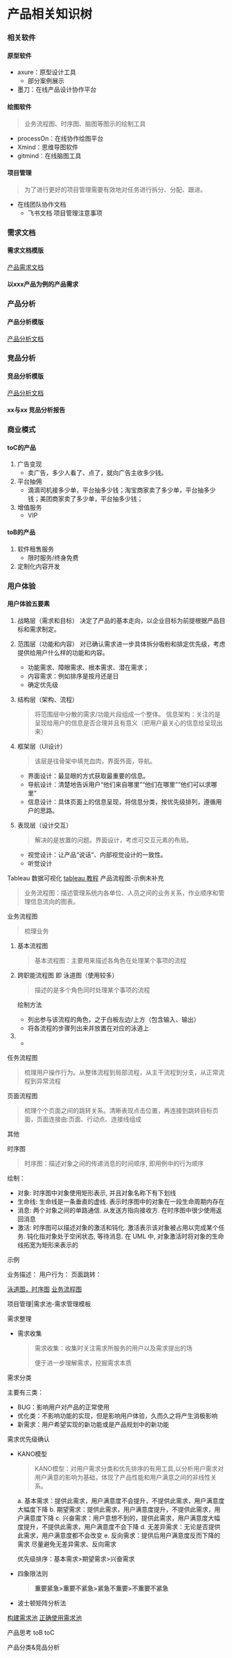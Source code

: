# 产品相关知识树
### 相关软件
#### 原型软件
- axure：原型设计工具
     - 部分案例展示
- 墨刀：在线产品设计协作平台

#### 绘图软件
> 业务流程图、时序图、脑图等图示的绘制工具
- processOn：在线协作绘图平台
- Xmind：思维导图软件
- gitmind：在线脑图工具
#### 项目管理
> 为了进行更好的项目管理需要有效地对任务进行拆分、分配、跟进。
- 在线团队协作文档
    - 飞书文档
项目管理注意事项
### 需求文档
#### 需求文档模版
[产品需求文档](./PRD/prd%20file.md)
#### 以xxx产品为例的产品需求

### 产品分析

#### 产品分析模版
[产品分析文档](./产品分析/产品分析文档.md)
### 竞品分析

#### 竞品分析模版
[产品分析文档](./竞品分析/竞品分析文档.md)
#### xx与xx 竞品分析报告

### 商业模式
#### toC的产品
1. 广告变现
    - 卖广告，多少人看了、点了，就向广告主收多少钱。
2. 平台抽佣
    - 滴滴司机接多少单，平台抽多少钱；淘宝商家卖了多少单，平台抽多少钱；美团商家卖了多少单，平台抽多少钱；
3. 增值服务
    - VIP
#### toB的产品
1. 软件租售服务
    - 限时服务/终身免费
2. 定制化内容开发
### 用户体验
#### 用户体验五要素
1. 战略层（需求和目标）
    决定了产品的基本走向，以企业目标为前提根据产品目标和需求制定。
2. 范围层（功能和内容）
    对已确认需求进一步具体拆分吸粉和排定优先级，考虑提供给用户什么样的功能和内容。
    - 功能需求、障眼需求、根本需求、潜在需求；
    - 内容需求：例如排序是按月还是日
    - 确定优先级

3. 结构层（架构、流程）
    > 将范围层中分散的需求/功能片段组成一个整体。
    信息架构：关注的是呈现给用户的信息是否合理并且有意义（把用户最关心的信息给呈现出来）

4. 框架层（UI设计）
    > 该层是往骨架中填充血肉，界面外面，导航。
    - 界面设计：最显眼的方式获取最重要的信息。
    - 导航设计：清楚地告诉用户“他们来自哪里”“他们在哪里”“他们可以求哪里”
    - 信息设计：具体页面上的信息呈现，将信息分类，按优先级排列，遵循用户的思路。

5. 表现层（设计交互）
    > 解决的是放置的问题。界面设计，考虑可交互元素的布局。
    - 视觉设计：让产品“说话”、内部视觉设计的一致性。
    - 听觉设计
    


Tableau 数据可视化
[tableau 教程](https://zhuanlan.zhihu.com/p/500983855)
产品流程图-示例未补充
> 业务流程图：描述管理系统内各单位、人员之间的业务关系，作业顺序和管理信息流向的图表。

业务流程图

> 梳理业务

1. 基本流程图

   > 基本流程图：主要用来描述各角色在处理某个事项的流程

2. 跨职能流程图 即 泳道图（使用较多）

   > 描述的是多个角色同时处理某个事项的流程

   绘制方法

   - 列出参与该流程的角色，之于白板左边/上方（包含输入、输出）
   - 将各流程的步骤列出来并放置在对应的泳道上

3. - ​

任务流程图

> 梳理用户操作行为。从整体流程到局部流程，从主干流程到分支，从正常流程到异常流程

页面流程图

> 梳理个个页面之间的跳转关系。清晰表现点击位置，再连接到跳转目标页面，页面连接由:页面、行动点、连接线组成

其他

时序图

> 时序图：描述对象之间的传递消息的时间顺序, 即用例中的行为顺序

绘制：

- 对象: 时序图中对象使用矩形表示, 并且对象名称下有下划线
- 生命线: 生命线是一条垂直的虚线. 表示时序图中的对象在一段生命周期内存在
- 消息: 两个对象之间的单路通信. 从发送方指向接收方. 在时序图中很少使用返回消息
- 激活: 时序图可以描述对象的激活和钝化. 激活表示该对象被占用以完成某个任务. 钝化指对象处于空闲状态, 等待消息. 在 UML 中, 对象激活时将对象的生命线拓宽为矩形来表示的

示例

业务描述：
用户行为：
页面跳转：

[泳道图，时序图](https://blog.csdn.net/az44yao/article/details/108715984)
[业务流程图](https://baijiahao.baidu.com/s?id=1639393321744449722&wfr=spider&for=pc)

项目管理|需求池-需求管理模板

需求整理

- 需求收集

  > 需求收集：收集时关注需求所服务的用户以及需求提出的场
  >
  > 便于进一步理解需求，挖掘需求本质

需求分类

主要有三类：

- BUG：影响用户对产品的正常使用
- 优化类：不影响功能的实现，但是影响用户体验，久而久之将产生消极影响
- 新需求：用户希望实现的新功能或是产品规划中的新功能

需求优先级确认

- KANO模型

  > KANO模型：对用户需求分类和优先排序的有用工具,以分析用户需求对用户满意的影响为基础，体现了产品性能和用户满意之间的非线性关系。

  a. 基本需求：提供此需求，用户满意度不会提升，不提供此需求，用户满意度大幅度下降
  b. 期望需求：提供此需求，用户满意度提升，不提供此需求，用户满意度下降
  c. 兴奋需求：用户意想不到的，提供此需求，用户满意度大幅度提升，不提供此需求，用户满意度不会下降
  d. 无差异需求：无论是否提供此需求，用户满意度都不会改变
  e. 反向需求：提供后用户满意度反而下降的需求
  尽量避免无差异需求、反向需求

  优先级排序：基本需求>期望需求>兴奋需求

- 四象限法则

  > **重要紧急>重要不紧急>紧急不重要>不重要不紧急**

- 波士顿矩阵分析法

[构建需求池](https://zhuanlan.zhihu.com/p/106591292)
[正确使用需求池](https://baijiahao.baidu.com/s?id=1655128817038675832&wfr=spider&for=pc)

产品思考
toB
toC

产品分类&竞品分析


